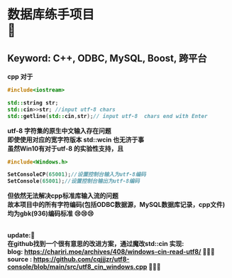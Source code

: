 # <b>数据库练手项目<br> 🧐
## <b>Keyword: C++, ODBC, MySQL, Boost, 跨平台

<b>cpp 对于
``` C++
#include<iostream>

std::string str;
std::cin>>str; //input utf-8 chars
std::getline(std::cin,str);// input utf-8  chars end with Enter
```
utf-8 字符集的原生中文输入存在问题<br>
即使使用对应的宽字符版本 std::wcin 也无济于事<br>
虽然Win10有对于utf-8 的实验性支持，且
``` C++
#include<Windows.h>

SetConsoleCP(65001);//设置控制台输入为utf-8编码
SetConsole(65001);//设置控制台输出为utf-8编码
```
但依然无法解决cpp标准库输入流的问题<br>
故本项目中的所有字符编码(包括ODBC数据源，MySQL数据库记录，cpp文件)均为gbk(936)编码标准 😢😢😢<br>
<br>

update:🥳<br>
在github找到一个很有意思的改进方案，通过魔改std::cin 实现:<br>
blog: https://chariri.moe/archives/408/windows-cin-read-utf8/ 🥳🥳🥳<br>
source : https://github.com/cqjjjzr/utf8-console/blob/main/src/utf8_cin_windows.cpp 🧐🧐🧐

